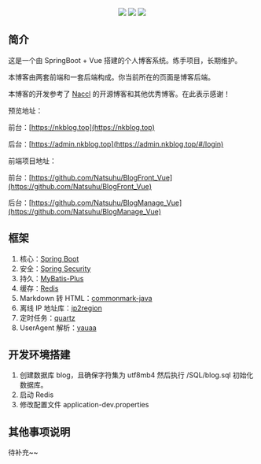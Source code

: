 <p align="center">
	<img src="https://img.shields.io/badge/JDK-1.8+-orange">
	<img src="https://img.shields.io/badge/SpringBoot-2.6.0-brightgreen">
	<img src="https://img.shields.io/badge/MyBatisPlus-3.4.3.1-red">
</p>

## 简介
这是一个由 SpringBoot + Vue 搭建的个人博客系统。练手项目，长期维护。 

本博客由两套前端和一套后端构成。你当前所在的页面是博客后端。

本博客的开发参考了 [Naccl](https://github.com/Naccl) 的开源博客和其他优秀博客。在此表示感谢！

预览地址：

前台：[https://nkblog.top](https://nkblog.top)

后台：[https://admin.nkblog.top](https://admin.nkblog.top/#/login)

前端项目地址：

前台：[https://github.com/Natsuhu/BlogFront_Vue](https://github.com/Natsuhu/BlogFront_Vue)

后台：[https://github.com/Natsuhu/BlogManage_Vue](https://github.com/Natsuhu/BlogManage_Vue)

## 框架

1. 核心：[Spring Boot](https://github.com/spring-projects/spring-boot)
2. 安全：[Spring Security](https://github.com/spring-projects/spring-security)
4. 持久：[MyBatis-Plus](https://github.com/baomidou/mybatis-plus)
6. 缓存：[Redis](https://github.com/redis/redis)
7. Markdown 转 HTML：[commonmark-java](https://github.com/commonmark/commonmark-java)
8. 离线 IP 地址库：[ip2region](https://github.com/lionsoul2014/ip2region)
9. 定时任务：[quartz](https://github.com/quartz-scheduler/quartz)
10. UserAgent 解析：[yauaa](https://github.com/nielsbasjes/yauaa)

## 开发环境搭建

1. 创建数据库 blog，且确保字符集为 utf8mb4 然后执行 /SQL/blog.sql 初始化数据库。
2. 启动 Redis
3. 修改配置文件 application-dev.properties

## 其他事项说明

待补充~~


